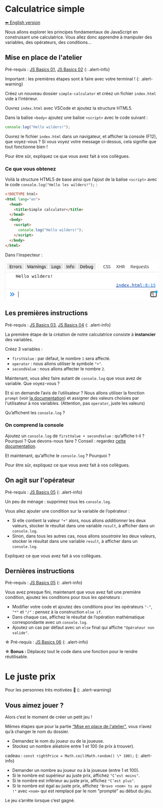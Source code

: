 # Calculatrice simple

[⬅ English version](./)

Nous allons explorer les principes fondamentaux de JavaScript en construisant une calculatrice. Vous allez donc apprendre à manipuler des variables, des opérateurs, des conditions...

## Mise en place de l'atelier

Pré-requis : [JS Basics 01](https://odyssey.wildcodeschool.com/quests/1262), [JS Basics 02](https://odyssey.wildcodeschool.com/quests/1267)
{: .alert-info}

Important : les premières étapes sont à faire avec votre terminal !
{: .alert-warning}

Créez un nouveau dossier `simple-calculator` et créez un fichier `index.html` vide à l’intérieur.

Ouvrez `index.html` avec VSCode et ajoutez la structure HTML5.

Dans la balise `<body>` ajoutez une balise `<script>` avec le code suivant :

```js
console.log("Hello wilders!");
```

Ouvrez le fichier `index.html` dans un navigateur, et afficher la console (F12), que voyez-vous ? Si vous voyez votre message ci-dessus, cela signifie que tout fonctionne bien !

Pour être sûr, expliquez ce que vous avez fait à vos collègues.

### Ce que vous obtenez

Voilà la structure HTML5 de base ainsi que l’ajout de la balise `<script>` avec le code `console.log("Hello les wilders!");` :

```html
<!DOCTYPE html>
<html lang="en">
  <head>
    <title>Simple calculator</title>
  </head>
  <body>
    <script>
      console.log("Hello wilders!");
    </script>
  </body>
</html>
```

Dans l'inspecteur :

!["Hello les wilders!" dans l'inspecteur](./images/helloWilders.png)

## Les premières instructions

Pré-requis : [JS Basics 03](https://odyssey.wildcodeschool.com/quests/1268), [JS Basics 04](https://odyssey.wildcodeschool.com/quests/1269)
{: .alert-info}

La première étape de la création de notre calculatrice consiste à **instancier** des variables.

Créez 3 variables :

- `firstValue` : par défaut, le nombre `1` sera affecté.
- `operator` : nous allons utiliser le symbole `"+"`.
- `secondValue` : nous allons affecter le nombre `2`.

Maintenant, vous allez faire autant de `console.log` que vous avez de variable. Que voyez-vous ?

Et si on demande l’avis de l’utilisateur ? Nous allons utiliser la fonction `prompt` (voir [la documentation](https://developer.mozilla.org/en-US/docs/Web/API/Window/prompt)) et assigner des valeurs choisies par l'utilisateur à nos variables. (Attention, pas `operator`, juste les valeurs)

Qu’affichent les `console.log` ?

### On comprend la console

Ajoutez un `console.log` de `firstValue + secondValue` : qu’affiche t-il ? Pourquoi ? Que devons-nous faire ? Conseil : regardez [cette documentation](https://developer.mozilla.org/en-US/docs/Web/JavaScript/Reference/Global_Objects/parseInt).

Et maintenant, qu’affiche le `console.log` ? Pourquoi ?

Pour être sûr, expliquez ce que vous avez fait à vos collègues.

## On agit sur l'opérateur

Pré-requis : [JS Basics 05](https://odyssey.wildcodeschool.com/quests/1270)
{: .alert-info}

Un peu de ménage : supprimez tous les `console.log`.

Vous allez ajouter une condition sur la variable de l’opérateur :

- Si elle contient la valeur `"+"` alors, nous allons _additionner_ les deux valeurs, stocker le résultat dans une variable `result`, à afficher dans un `console.log`.
- Sinon, dans tous les autres cas, nous allons _soustraire_ les deux valeurs, stocker le résultat dans une variable `result`, à afficher dans un `console.log`.

Expliquez ce que vous avez fait à vos collègues.

## Dernières instructions

Pré-requis : [JS Basics 05](https://odyssey.wildcodeschool.com/quests/1270)
{: .alert-info}

Vous avez presque fini, maintenant que vous avez fait une première condition, ajoutez les conditions pour _tous les opérateurs_ :

- Modifier votre code et ajoutez des conditions pour les opérateurs `"-"`, `"*"` et `"/"` : pensez à la construction `else if`.
- Dans chaque cas, affichez le résultat de l’opération mathématique correspondante avec un `console.log`.
- Ajoutez un cas par défaut avec un `else` final qui affiche `"Opérateur non valide"`.

☆ Pré-requis : [JS Basics 06](https://odyssey.wildcodeschool.com/quests/1278)
{: .alert-info}

**☆ Bonus :** Déplacez tout le code dans une fonction pour le rendre réutilisable.

# Le juste prix

Pour les personnes très motivées 🤘
{: .alert-warning}

## Vous aimez jouer ?

Alors c’est le moment de créer un petit jeu !

Mêmes étapes que pour la partie [“Mise en place de l'atelier”](#mise-en-place-de-latelier), vous n’avez qu’à changer le nom du dossier.

- Demandez le nom du joueur ou de la joueuse.
- Stockez un nombre aléatoire entre 1 et 100 (le prix à trouver).

cadeau : `const rightPrice = Math.ceil(Math.random() \* 100);`
{: .alert-info}

- Demander un nombre au joueur ou à la joueuse (entre 1 et 100).
- Si le nombre est supérieur au juste prix, affichez `"C’est moins"`.
- Si le nombre est inférieur au juste prix, affichez `"C’est plus"`.
- Si le nombre est égal au juste prix, affichez `"Bravo <nom> tu as gagné !"` avec `<nom>` qui est remplacé par le nom "prompté" au début du jeu.

Le jeu s’arrête lorsque c’est gagné.

